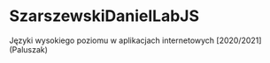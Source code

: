 # SzarszewskiDanielLabJS
Języki wysokiego poziomu w aplikacjach internetowych [2020/2021] (Paluszak)
